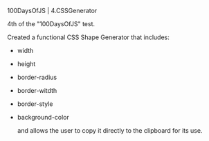 100DaysOfJS | 4.CSSGenerator

4th of the "100DaysOfJS" test.

Created a functional CSS Shape Generator that includes:
- width
- height
- border-radius
- border-witdth
- border-style
- background-color

  and allows the user to copy it directly to the clipboard for its use. 
